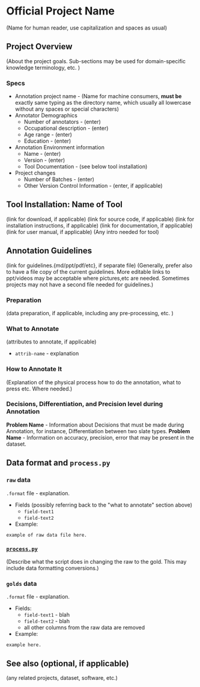 # Official Project Name 
(Name for human reader, use capitalization and spaces as usual)

## Project Overview
(About the project goals. Sub-sections may be used for domain-specific knowledge terminology, etc. )

### Specs
* Annotation project name - (Name for machine consumers, **must be** exactly same typing as the directory name, which usually all lowercase without any spaces or special characters)
* Annotator Demographics
    * Number of annotators - (enter)
    * Occupational description - (enter)
    * Age range - (enter)
    * Education - (enter)
* Annotation Environment information
    * Name - (enter)
    * Version - (enter)
    * Tool Documentation - (see below tool installation)
* Project changes
    * Number of Batches - (enter)
    * Other Version Control Information - (enter, if applicable)

## Tool Installation: Name of Tool
(link for download, if applicable)
(link for source code, if applicable)
(link for installation instructions, if applicable)
(link for documentation, if applicable)
(link for user manual, if applicable)
(Any intro needed for tool)

## Annotation Guidelines
(link for guidelines.{md/ppt/pdf/etc}, if separate file)
(Generally, prefer also to have a file copy of the current guidelines. More editable links to ppt/videos may be acceptable where pictures,etc are needed. Sometimes projects may not have a second file needed for guidelines.)

### Preparation
(data preparation, if applicable, including any pre-processing, etc. )

### What to Annotate
(attributes to annotate, if applicable)
* `attrib-name` - explanation

### How to Annotate It
(Explanation of the physical process how to do the annotation, what to press etc. Where needed.)

### Decisions, Differentiation, and Precision level during Annotation
**Problem  Name** - Information about Decisions that must be made during Annotation, for instance, Differentiation between two slate types. 
**Problem  Name** - Information on accuracy, precision, error that may be present in the dataset.

## Data format and `process.py`

### `raw` data
`.format` file - explanation.
* Fields (possibly referring back to the "what to annotate" section above)
    * `field-text1`
    * `field-text2`
* Example:
```
example of raw data file here. 
```

### [`process.py`](process.py)
(Describe what the script does in changing the raw to the gold. This may include data formatting conversions.)

### `golds` data
`.format` file - explanation.  
* Fields:
    * `field-text1` - blah
    * `field-text2` - blah
    * all other columns from the raw data are removed
* Example:
```
example here. 
```

## See also (optional, if applicable)
(any related projects, dataset, software, etc.)
